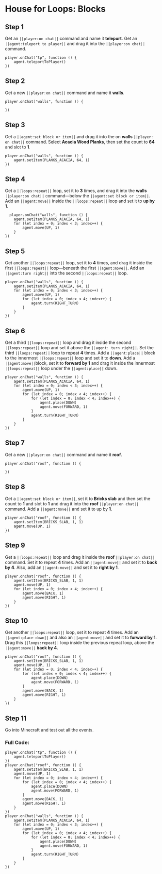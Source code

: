# House for Loops: Blocks

## Step 1
Get an ``||player:on chat||`` command and name it **teleport**. Get an ``||agent:teleport to player||`` and drag it into the ``||player:on chat||`` command.  

```blocks
player.onChat("tp", function () { 
    agent.teleportToPlayer() 
}) 
```

## Step 2
Get a new ``||player:on chat||`` command and name it **walls**.

```blocks
player.onChat("walls", function () { 
 
}) 
```

## Step 3
Get a ``||agent:set block or item||`` and drag it into the on **walls** ``||player: on chat||`` command. Select **Acacia Wood Planks**, then set the count to **64** and slot to **1**.

```blocks
player.onChat("walls", function () { 
    agent.setItem(PLANKS_ACACIA, 64, 1) 
}) 
```

## Step 4
Get a ``||loops:repeat||`` loop, set it to **3** times, and drag it into the **walls** ``||player:on chat||`` command—below the ``||agent:set block or item||``. Add an ``||agent:move||`` inside the ``||loops:repeat||`` loop and set it to **up by 1**.

```blocks
  player.onChat("walls", function () { 
    agent.setItem(PLANKS_ACACIA, 64, 1) 
    for (let index = 0; index < 3; index++) { 
        agent.move(UP, 1) 
    } 
}) 
```

## Step 5
Get another ``||loops:repeat||`` loop, set it to **4** times, and drag it inside the first ``||loops:repeat||`` loop—beneath the first ``||agent:move||``. Add an ``||agent:turn right||`` into the second ``||loops:repeat||`` loop.

```blocks
player.onChat("walls", function () { 
    agent.setItem(PLANKS_ACACIA, 64, 1) 
    for (let index = 0; index < 3; index++) { 
        agent.move(UP, 1) 
        for (let index = 0; index < 4; index++) { 
            agent.turn(RIGHT_TURN) 
        } 
    } 
}) 
```

## Step 6
Get a third ``||loops:repeat||`` loop and drag it inside the second ``||loops:repeat||`` loop and set it above the ``||agent: turn right||``. Set the third ``||loops:repeat||`` loop to repeat **4** times. Add a ``||agent:place||`` block to the innermost ``||loops:repeat||`` loop and set it to **down**. Add a ``||agent:move||``block, set it to **forward by 1** and drag it inside the innermost ``||loops:repeat||`` loop under the ``||agent:place||`` down.

```blocks
player.onChat("walls", function () { 
    agent.setItem(PLANKS_ACACIA, 64, 1) 
    for (let index = 0; index < 3; index++) { 
        agent.move(UP, 1) 
        for (let index = 0; index < 4; index++) { 
            for (let index = 0; index < 4; index++) { 
                agent.place(DOWN) 
                agent.move(FORWARD, 1) 
            } 
            agent.turn(RIGHT_TURN) 
        } 
    } 
}) 
```

## Step 7
Get a new ``||player:on chat||`` command and name it **roof**.   

```blocks
player.onChat("roof", function () { 
 
}) 
```

## Step 8
Get a ``||agent:set block or item||``, set it to **Bricks slab** and then set the count to **1** and slot to **1** and drag it into the **roof** ``||player:on chat||`` command. Add a ``||agent:move||`` and set it to up by **1**.

```blocks
player.onChat("roof", function () { 
    agent.setItem(BRICKS_SLAB, 1, 1) 
    agent.move(UP, 1) 
}) 
```

## Step 9
Get a ``||loops:repeat||`` loop and drag it inside the **roof** ``||player:on chat||`` command. Set it to repeat **4** times. Add an ``||agent:move||`` and set it to **back by 4**. Also, add an ``||agent:move||`` and set it to **right by 1**.  
	
```blocks
player.onChat("roof", function () { 
    agent.setItem(BRICKS_SLAB, 1, 1) 
    agent.move(UP, 1) 
    for (let index = 0; index < 4; index++) { 
        agent.move(BACK, 1) 
        agent.move(RIGHT, 1) 
    } 
}) 
```

## Step 10
Get another ``||loops:repeat||`` loop, set it to repeat **4** times. Add an ``||agent:place down||`` and also an ``||agent:move||`` and set it to **forward by 1**. Drag this ``||loops:repeat||`` loop inside the previous repeat loop, above the ``||agent:move||`` **back by 4**.

```blocks
player.onChat("roof", function () { 
    agent.setItem(BRICKS_SLAB, 1, 1) 
    agent.move(UP, 1) 
    for (let index = 0; index < 4; index++) { 
        for (let index = 0; index < 4; index++) { 
            agent.place(DOWN) 
            agent.move(FORWARD, 1) 
        } 
        agent.move(BACK, 1) 
        agent.move(RIGHT, 1) 
    } 
}) 
```

## Step 11
Go into Minecraft and test out all the events.

### Full Code: 

```blocks
player.onChat("tp", function () { 
    agent.teleportToPlayer() 
}) 
player.onChat("roof", function () { 
    agent.setItem(BRICKS_SLAB, 1, 1) 
    agent.move(UP, 1) 
    for (let index = 0; index < 4; index++) { 
        for (let index = 0; index < 4; index++) { 
            agent.place(DOWN) 
            agent.move(FORWARD, 1) 
        } 
        agent.move(BACK, 1) 
        agent.move(RIGHT, 1) 
    } 
}) 
player.onChat("walls", function () { 
    agent.setItem(PLANKS_ACACIA, 64, 1) 
    for (let index = 0; index < 3; index++) { 
        agent.move(UP, 1) 
        for (let index = 0; index < 4; index++) { 
            for (let index = 0; index < 4; index++) { 
                agent.place(DOWN) 
                agent.move(FORWARD, 1) 
            } 
            agent.turn(RIGHT_TURN) 
        } 
    } 
}) 
```

